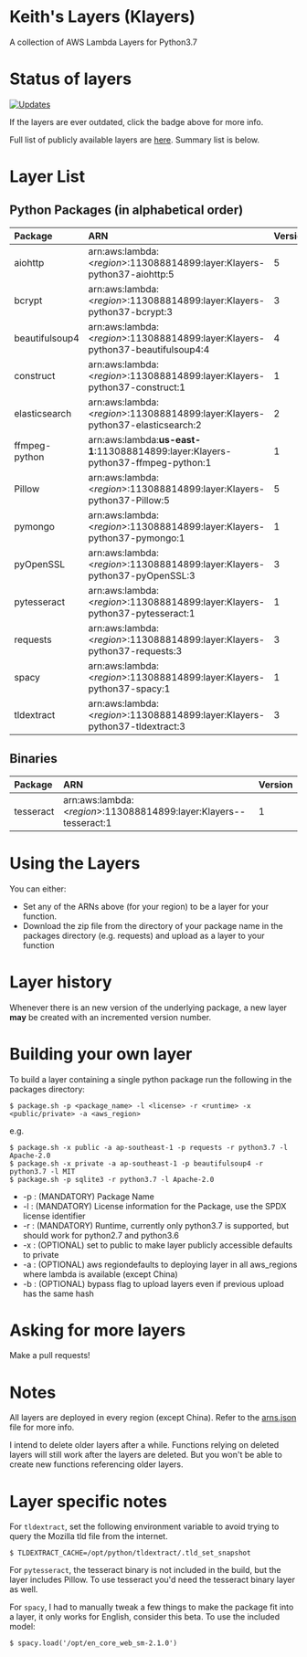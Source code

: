 # Keith's Layers (Klayers)

A collection of AWS Lambda Layers for Python3.7

# Status of layers

[![Updates](https://pyup.io/repos/github/keithrozario/Klayers/shield.svg)](https://pyup.io/repos/github/keithrozario/Klayers/)

If the layers are ever outdated, click the badge above for more info.

Full list of publicly available layers are [here](/arns.json). Summary list is below.

# Layer List

## Python Packages (in alphabetical order)

| Package        | ARN                                                                             | Version |        
| :------------- |:---------------------------------------------------------------------------     | ------- |
| aiohttp        | arn:aws:lambda:\<*region*>:113088814899:layer:Klayers-python37-aiohttp:5        | 5       |
| bcrypt         | arn:aws:lambda:\<*region*>:113088814899:layer:Klayers-python37-bcrypt:3         | 3       |
| beautifulsoup4 | arn:aws:lambda:\<*region*>:113088814899:layer:Klayers-python37-beautifulsoup4:4 | 4       |
| construct      | arn:aws:lambda:\<*region*>:113088814899:layer:Klayers-python37-construct:1      | 1       |
| elasticsearch  | arn:aws:lambda:\<*region*>:113088814899:layer:Klayers-python37-elasticsearch:2  | 2       |
| ffmpeg-python  | arn:aws:lambda:**us-east-1**:113088814899:layer:Klayers-python37-ffmpeg-python:1| 1       |
| Pillow         | arn:aws:lambda:\<*region*>:113088814899:layer:Klayers-python37-Pillow:5         | 5       |
| pymongo        | arn:aws:lambda:\<*region*>:113088814899:layer:Klayers-python37-pymongo:1        | 1       |
| pyOpenSSL      | arn:aws:lambda:\<*region*>:113088814899:layer:Klayers-python37-pyOpenSSL:3      | 3       |
| pytesseract    | arn:aws:lambda:\<*region*>:113088814899:layer:Klayers-python37-pytesseract:1    | 1       |
| requests       | arn:aws:lambda:\<*region*>:113088814899:layer:Klayers-python37-requests:3       | 3       |
| spacy          | arn:aws:lambda:\<*region*>:113088814899:layer:Klayers-python37-spacy:1          | 1       |
| tldextract     | arn:aws:lambda:\<*region*>:113088814899:layer:Klayers-python37-tldextract:3     | 3       |


## Binaries

| Package        | ARN                                                                             | Version |        
| :------------- |:---------------------------------------------------------------------------     | ------- |
| tesseract      | arn:aws:lambda:\<*region*>:113088814899:layer:Klayers--tesseract:1              | 1       |

# Using the Layers

You can either:
* Set any of the ARNs above (for your region) to be a layer for your function. 
* Download the zip file from the directory of your package name in the packages directory (e.g. requests) and upload as a layer to your function

# Layer history

Whenever there is an new version of the underlying package, a new layer **may** be created with an incremented version number.

# Building your own layer

To build a layer containing a single python package run the following in the packages directory:

    $ package.sh -p <package_name> -l <license> -r <runtime> -x <public/private> -a <aws_region>

e.g.

    $ package.sh -x public -a ap-southeast-1 -p requests -r python3.7 -l Apache-2.0
    $ package.sh -x private -a ap-southeast-1 -p beautifulsoup4 -r python3.7 -l MIT
    $ package.sh -p sqlite3 -r python3.7 -l Apache-2.0

* -p : (MANDATORY) Package Name
* -l : (MANDATORY) License information for the Package, use the SPDX license identifier
* -r : (MANDATORY) Runtime, currently only python3.7 is supported, but should work for python2.7 and python3.6
* -x : (OPTIONAL) set to public to make layer publicly accessible defaults to private
* -a : (OPTIONAL) aws regiondefaults to deploying layer in all aws_regions where lambda is available (except China)
* -b : (OPTIONAL) bypass flag to upload layers even if previous upload has the same hash

# Asking for more layers

Make a pull requests!

# Notes

All layers are deployed in every region (except China). Refer to the [arns.json](/arns.json) file for more info.

I intend to delete older layers after a while. Functions relying on deleted layers will still work after the layers are deleted. But you won't be able to create new functions referencing older layers.

# Layer specific notes

For `tldextract`, set the following environment variable to avoid trying to query the Mozilla tld file from the internet.

    $ TLDEXTRACT_CACHE=/opt/python/tldextract/.tld_set_snapshot

For `pytesseract`, the tesseract binary is not included in the build, but the layer includes Pillow. To use tesseract you'd need the tesseract binary layer as well.

For `spacy`, I had to manually tweak a few things to make the package fit into a layer, it only works for English, consider this beta. To use the included model:
    
    $ spacy.load('/opt/en_core_web_sm-2.1.0')

